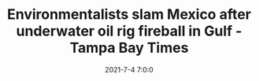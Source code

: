 ---
"title": "Environmentalists slam Mexico after underwater oil rig fireball in Gulf - Tampa Bay Times"
"date": "2021-7-4 7:0:0"
"feed_name": "GOOGLENEWS"
"feed_website": "https://news.google.com/search?q=drilling%2Bincident&hl=en-US&gl=US&ceid=US:en"
"feed_rss": "https://news.google.com/rss/search?q=drilling%2Bincident&hl=en-US&gl=US&ceid=US:en"
"link": "https://www.tampabay.com/news/environment/2021/07/04/environmentalists-slam-mexico-after-oil-rig-fireball-in-gulf/"
"file": "_posts/2021-7-4-7-0-0_GOOGLENEWS_07a7adb2a1bbff87e75b70d848bb188cd6483301.md"
"accident": "0"
"drilling": "0"
"dead": "0"
"injured": "0"
---
